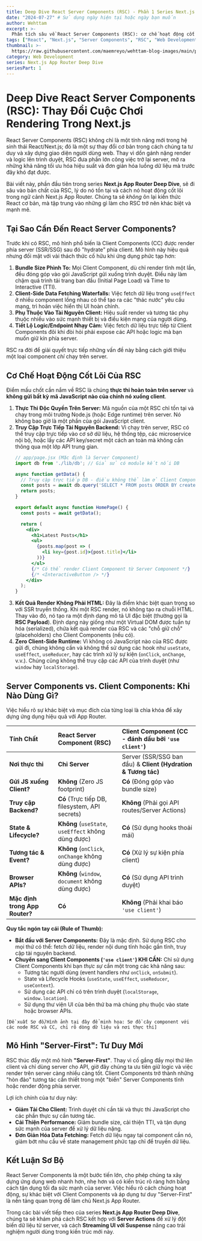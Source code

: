 ```yaml
---
title: Deep Dive React Server Components (RSC) - Phần 1 Series Next.js
date: "2024-07-27" # Sử dụng ngày hiện tại hoặc ngày bạn muốn
author: Wehttam
excerpt: >-
  Phân tích sâu về React Server Components (RSC): cơ chế hoạt động cốt lõi, sự khác biệt then chốt với Client Components, và tại sao chúng thay đổi cách xây dựng ứng dụng Next.js với mô hình "Server-First".
tags: ["React", "Next.js", "Server Components", "RSC", "Web Development", "Frontend", "App Router"]
thumbnail: >-
  https://raw.githubusercontent.com/maemreyo/wehttam-blog-images/main/posts/2025/05/react-server-components-va-server-actions/rsc-sa-hero.jpg # Giữ thumbnail từ template, bạn có thể thay đổi nếu cần
category: Web Development
series: Next.js App Router Deep Dive
seriesPart: 1
---
```


# Deep Dive React Server Components (RSC): Thay Đổi Cuộc Chơi Rendering Trong Next.js

React Server Components (RSC) không chỉ là một tính năng mới trong hệ sinh thái React/Next.js; đó là một sự thay đổi cơ bản trong cách chúng ta tư duy và xây dựng giao diện người dùng web. Thay vì dồn gánh nặng render và logic lên trình duyệt, RSC đưa phần lớn công việc trở lại server, mở ra những khả năng tối ưu hóa hiệu suất và đơn giản hóa luồng dữ liệu mà trước đây khó đạt được.

Bài viết này, phần đầu tiên trong series **Next.js App Router Deep Dive**, sẽ đi sâu vào bản chất của RSC, lý do nó tồn tại và cách nó hoạt động cốt lõi trong ngữ cảnh Next.js App Router. Chúng ta sẽ *không* ôn lại kiến thức React cơ bản, mà tập trung vào những gì làm cho RSC trở nên khác biệt và mạnh mẽ.

## Tại Sao Cần Đến React Server Components?

Trước khi có RSC, mô hình phổ biến là Client Components (CC) được render phía server (SSR/SSG) sau đó "hydrate" phía client. Mô hình này hiệu quả nhưng đối mặt với vài thách thức cố hữu khi ứng dụng phức tạp hơn:

1.  **Bundle Size Phình To:** Mọi Client Component, dù chỉ render tĩnh một lần, đều đóng góp vào gói JavaScript gửi xuống trình duyệt. Điều này làm chậm quá trình tải trang ban đầu (Initial Page Load) và Time to Interactive (TTI).
2.  **Client-Side Data Fetching Waterfalls:** Việc fetch dữ liệu trong `useEffect` ở nhiều component lồng nhau có thể tạo ra các "thác nước" yêu cầu mạng, trì hoãn việc hiển thị UI hoàn chỉnh.
3.  **Phụ Thuộc Vào Tài Nguyên Client:** Hiệu suất render và tương tác phụ thuộc nhiều vào sức mạnh thiết bị và điều kiện mạng của người dùng.
4.  **Tiết Lộ Logic/Endpoint Nhạy Cảm:** Việc fetch dữ liệu trực tiếp từ Client Components đôi khi đòi hỏi phải expose các API hoặc logic mà bạn muốn giữ kín phía server.

RSC ra đời để giải quyết trực tiếp những vấn đề này bằng cách giới thiệu một loại component *chỉ* chạy trên server.

## Cơ Chế Hoạt Động Cốt Lõi Của RSC

Điểm mấu chốt cần nắm về RSC là chúng **thực thi hoàn toàn trên server** và **không gửi bất kỳ mã JavaScript nào của chính nó xuống client**.

1.  **Thực Thi Độc Quyền Trên Server:** Mã nguồn của một RSC chỉ tồn tại và chạy trong môi trường Node.js (hoặc Edge runtime) trên server. Nó không bao giờ là một phần của gói JavaScript client.
2.  **Truy Cập Trực Tiếp Tài Nguyên Backend:** Vì chạy trên server, RSC có thể truy cập trực tiếp vào cơ sở dữ liệu, hệ thống tệp, các microservice nội bộ, hoặc lấy các API key/secret một cách an toàn mà không cần thông qua một lớp API trung gian.
    ```jsx
    // app/page.jsx (Mặc định là Server Component)
    import db from './lib/db'; // Giả sử có module kết nối DB

    async function getData() {
      // Truy cập trực tiếp DB - điều không thể làm ở Client Component
      const posts = await db.query('SELECT * FROM posts ORDER BY created_at DESC LIMIT 10');
      return posts;
    }

    export default async function HomePage() {
      const posts = await getData();

      return (
        <div>
          <h1>Latest Posts</h1>
          <ul>
            {posts.map(post => (
              <li key={post.id}>{post.title}</li>
            ))}
          </ul>
          {/* Có thể render Client Component từ Server Component */}
          {/* <InteractiveButton /> */}
        </div>
      );
    }
    ```
3.  **Kết Quả Render Không Phải HTML:** Đây là điểm khác biệt quan trọng so với SSR truyền thống. Khi một RSC render, nó không tạo ra chuỗi HTML. Thay vào đó, nó tạo ra một định dạng mô tả UI đặc biệt (thường gọi là **RSC Payload**). Định dạng này giống như một Virtual DOM được tuần tự hóa (serialized), chứa kết quả render của RSC và các "chỗ giữ chỗ" (placeholders) cho Client Components (nếu có).
4.  **Zero Client-Side Runtime:** Vì không có JavaScript nào của RSC được gửi đi, chúng không cần và không thể sử dụng các hook như `useState`, `useEffect`, `useReducer`, hay các trình xử lý sự kiện (`onClick`, `onChange`, v.v.). Chúng cũng không thể truy cập các API của trình duyệt (như `window` hay `localStorage`).

## Server Components vs. Client Components: Khi Nào Dùng Gì?

Việc hiểu rõ sự khác biệt và mục đích của từng loại là chìa khóa để xây dựng ứng dụng hiệu quả với App Router.

| Tính Chất                  | React Server Component (RSC)                     | Client Component (CC - đánh dấu bởi `'use client'`) |
| :------------------------- | :----------------------------------------------- | :------------------------------------------------- |
| **Nơi thực thi**          | **Chỉ Server**                                   | Server (SSR/SSG ban đầu) & **Client (Hydration & Tương tác)** |
| **Gửi JS xuống Client?** | **Không** (Zero JS footprint)                    | **Có** (Đóng góp vào bundle size)                 |
| **Truy cập Backend?**     | **Có** (Trực tiếp DB, filesystem, API secrets) | **Không** (Phải gọi API routes/Server Actions)    |
| **State & Lifecycle?**   | **Không** (`useState`, `useEffect` không dùng được) | **Có** (Sử dụng hooks thoải mái)                   |
| **Tương tác & Event?**   | **Không** (`onClick`, `onChange` không dùng được) | **Có** (Xử lý sự kiện phía client)                |
| **Browser APIs?**        | **Không** (`window`, `document` không dùng được) | **Có** (Sử dụng API trình duyệt)                  |
| **Mặc định trong App Router?** | **Có**                                       | **Không** (Phải khai báo `'use client'`)            |

**Quy tắc ngón tay cái (Rule of Thumb):**

*   **Bắt đầu với Server Components:** Đây là mặc định. Sử dụng RSC cho mọi thứ có thể: fetch dữ liệu, render nội dung tĩnh hoặc gần tĩnh, truy cập tài nguyên backend.
*   **Chuyển sang Client Components (`'use client'`) KHI CẦN:** Chỉ sử dụng Client Components khi bạn *thực sự* cần một trong các khả năng sau:
    *   Tương tác người dùng (event handlers như `onClick`, `onSubmit`).
    *   State và Lifecycle Hooks (`useState`, `useEffect`, `useReducer`, `useContext`).
    *   Sử dụng các API chỉ có trên trình duyệt (`localStorage`, `window.location`).
    *   Sử dụng thư viện UI của bên thứ ba mà chúng phụ thuộc vào state hoặc browser APIs.

`[Đề xuất Sơ đồ/Hình ảnh tại đây để minh họa: Sơ đồ cây component với các node RSC và CC, chỉ rõ dòng dữ liệu và nơi thực thi]`

## Mô Hình "Server-First": Tư Duy Mới

RSC thúc đẩy một mô hình **"Server-First"**. Thay vì cố gắng đẩy mọi thứ lên client và chỉ dùng server cho API, giờ đây chúng ta ưu tiên giữ logic và việc render trên server càng nhiều càng tốt. Client Components trở thành những "hòn đảo" tương tác cần thiết trong một "biển" Server Components tĩnh hoặc render động phía server.

Lợi ích chính của tư duy này:

*   **Giảm Tải Cho Client:** Trình duyệt chỉ cần tải và thực thi JavaScript cho các phần thực sự cần tương tác.
*   **Cải Thiện Performance:** Giảm bundle size, cải thiện TTI, và tận dụng sức mạnh của server để xử lý dữ liệu nặng.
*   **Đơn Giản Hóa Data Fetching:** Fetch dữ liệu ngay tại component cần nó, giảm bớt nhu cầu về state management phức tạp chỉ để truyền dữ liệu.

## Kết Luận Sơ Bộ

React Server Components là một bước tiến lớn, cho phép chúng ta xây dựng ứng dụng web nhanh hơn, nhẹ hơn và có kiến trúc rõ ràng hơn bằng cách tận dụng tối đa sức mạnh của server. Việc hiểu rõ cách chúng hoạt động, sự khác biệt với Client Components và áp dụng tư duy "Server-First" là nền tảng quan trọng để làm chủ Next.js App Router.

Trong các bài viết tiếp theo của series **Next.js App Router Deep Dive**, chúng ta sẽ khám phá cách RSC kết hợp với **Server Actions** để xử lý đột biến dữ liệu từ server, và cách **Streaming UI với Suspense** nâng cao trải nghiệm người dùng trong kiến trúc mới này.